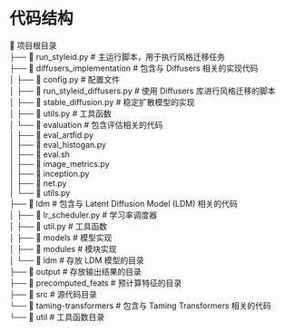 # 代码结构
📂 项目根目录  
├── 📜 run_styleid.py  # 主运行脚本，用于执行风格迁移任务  
├── 📂 diffusers_implementation  # 包含与 Diffusers 相关的实现代码  
│   ├── 📜 config.py  # 配置文件  
│   ├── 📜 run_styleid_diffusers.py  # 使用 Diffusers 库进行风格迁移的脚本  
│   ├── 📜 stable_diffusion.py  # 稳定扩散模型的实现  
│   ├── 📜 utils.py  # 工具函数  
│   └── 📂 evaluation  # 包含评估相关的代码  
│       ├── 📜 eval_artfid.py  
│       ├── 📜 eval_histogan.py  
│       ├── 📜 eval.sh  
│       ├── 📜 image_metrics.py  
│       ├── 📜 inception.py  
│       ├── 📜 net.py  
│       └── 📜 utils.py  
├── 📂 ldm  # 包含与 Latent Diffusion Model (LDM) 相关的代码  
│   ├── 📜 lr_scheduler.py  # 学习率调度器  
│   ├── 📜 util.py  # 工具函数  
│   ├── 📂 models  # 模型实现  
│   ├── 📂 modules  # 模块实现  
│   └── 📂 ldm  # 存放 LDM 模型的目录  
├── 📂 output  # 存放输出结果的目录  
├── 📂 precomputed_feats  # 预计算特征的目录  
├── 📂 src  # 源代码目录  
└── 📂 taming-transformers  # 包含与 Taming Transformers 相关的代码  
    └── 📂 util  # 工具函数目录  
